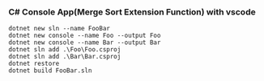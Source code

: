 ### C# Console App(Merge Sort Extension Function) with vscode
```
dotnet new sln --name FooBar
dotnet new console --name Foo --output Foo
dotnet new console --name Bar --output Bar
dotnet sln add .\Foo\Foo.csproj
dotnet sln add .\Bar\Bar.csproj
dotnet restore
dotnet build FooBar.sln
```
